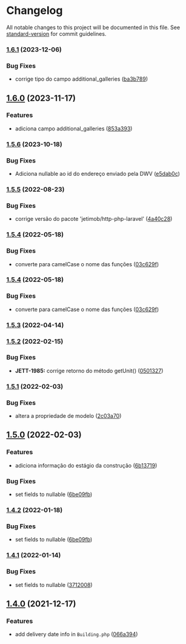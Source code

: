 # Changelog

All notable changes to this project will be documented in this file. See [standard-version](https://github.com/conventional-changelog/standard-version) for commit guidelines.

### [1.6.1](https://github.com/jetimob/dwv-sdk-php-laravel/compare/v1.6.0...v1.6.1) (2023-12-06)


### Bug Fixes

* corrige tipo do campo additional_galleries ([ba3b789](https://github.com/jetimob/dwv-sdk-php-laravel/commit/ba3b78927410bf3ab2111eaaaaec41ab591223d6))

## [1.6.0](https://github.com/jetimob/dwv-sdk-php-laravel/compare/v1.5.6...v1.6.0) (2023-11-17)


### Features

* adiciona campo additional_galleries ([853a393](https://github.com/jetimob/dwv-sdk-php-laravel/commit/853a393b8bc2c9627cfd59b4a8425d84c79bf045))

### [1.5.6](https://github.com/jetimob/dwv-sdk-php-laravel/compare/v1.5.5...v1.5.6) (2023-10-18)


### Bug Fixes

* Adiciona nullable ao id do endereço enviado pela DWV ([e5dab0c](https://github.com/jetimob/dwv-sdk-php-laravel/commit/e5dab0ca936e857be907151be559757184af276d))

### [1.5.5](https://github.com/jetimob/dwv-sdk-php-laravel/compare/v1.5.4...v1.5.5) (2022-08-23)


### Bug Fixes

* corrige versão do pacote 'jetimob/http-php-laravel' ([4a40c28](https://github.com/jetimob/dwv-sdk-php-laravel/commit/4a40c289a3c7a0127e86563ebc97db91197b2d9a))

### [1.5.4](https://github.com/jetimob/dwv-sdk-php-laravel/compare/v1.5.3...v1.5.4) (2022-05-18)


### Bug Fixes

* converte para camelCase o nome das funções ([03c629f](https://github.com/jetimob/dwv-sdk-php-laravel/commit/03c629fcb99e7d32a2dc8337518503bd34dfe846))

### [1.5.4](https://github.com/jetimob/dwv-sdk-php-laravel/compare/v1.5.3...v1.5.4) (2022-05-18)


### Bug Fixes

* converte para camelCase o nome das funções ([03c629f](https://github.com/jetimob/dwv-sdk-php-laravel/commit/03c629fcb99e7d32a2dc8337518503bd34dfe846))

### [1.5.3](https://github.com/jetimob/dwv-sdk-php-laravel/compare/v1.5.2...v1.5.3) (2022-04-14)

### [1.5.2](https://github.com/jetimob/dwv-sdk-php-laravel/compare/v1.5.1...v1.5.2) (2022-02-15)


### Bug Fixes

* **JETT-1985:** corrige retorno do método getUnit() ([0501327](https://github.com/jetimob/dwv-sdk-php-laravel/commit/0501327091fa8349997ad43591b5e58d42c0b7c4))

### [1.5.1](https://github.com/jetimob/dwv-sdk-php-laravel/compare/v1.5.0...v1.5.1) (2022-02-03)


### Bug Fixes

* altera a propriedade de modelo ([2c03a70](https://github.com/jetimob/dwv-sdk-php-laravel/commit/2c03a70df4311f8f6ffcf94e8df367891b80d979))

## [1.5.0](https://github.com/jetimob/dwv-sdk-php-laravel/compare/v1.4.1...v1.5.0) (2022-02-03)


### Features

* adiciona informação do estágio da construção ([6b13719](https://github.com/jetimob/dwv-sdk-php-laravel/commit/6b13719a364f171cb0f51a68a91df864f8ae6631))


### Bug Fixes

* set fields to nullable ([6be09fb](https://github.com/jetimob/dwv-sdk-php-laravel/commit/6be09fb3334c295249b595dbc13b8819ac005911))

### [1.4.2](https://github.com/jetimob/dwv-sdk-php-laravel/compare/v1.4.1...v1.4.2) (2022-01-18)


### Bug Fixes

* set fields to nullable ([6be09fb](https://github.com/jetimob/dwv-sdk-php-laravel/commit/6be09fb3334c295249b595dbc13b8819ac005911))

### [1.4.1](https://github.com/jetimob/dwv-sdk-php-laravel/compare/v1.4.0...v1.4.1) (2022-01-14)


### Bug Fixes

* set fields to nullable ([3712008](https://github.com/jetimob/dwv-sdk-php-laravel/commit/37120088ae0dc7010f4ac763b101a9e710421774))

## [1.4.0](https://github.com/jetimob/dwv-sdk-php-laravel/compare/v1.3.1...v1.4.0) (2021-12-17)


### Features

* add delivery date info in `Building.php` ([066a394](https://github.com/jetimob/dwv-sdk-php-laravel/commit/066a3945867dfae2e71c9d353a1e35f9dd01b914))
